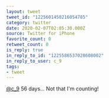 ```yaml
---
layout: tweet
tweet_id: "1225601450216054785"
category: twitter
date: 2020-02-07T02:05:30.000Z
source: Twitter for iPhone
favorite_count: 0
retweet_count: 0
is_reply: true
in_reply_to_id: "1225586537028608002"
in_reply_to_user: c_9
tags:
- tweet
---
```


[@c_9](https://twitter.com/@c_9) 56 days... Not that I'm counting!
